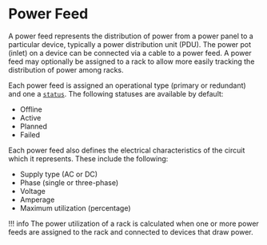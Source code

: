 # Power Feed

A power feed represents the distribution of power from a power panel to a particular device, typically a power distribution unit (PDU). The power pot (inlet) on a device can be connected via a cable to a power feed. A power feed may optionally be assigned to a rack to allow more easily tracking the distribution of power among racks.

Each power feed is assigned an operational type (primary or redundant) and one a [`status`](../../../models/extras/status/). The following statuses are available by default:

* Offline
* Active
* Planned
* Failed

Each power feed also defines the electrical characteristics of the circuit which it represents. These include the following:

* Supply type (AC or DC)
* Phase (single or three-phase)
* Voltage
* Amperage
* Maximum utilization (percentage)

!!! info
    The power utilization of a rack is calculated when one or more power feeds are assigned to the rack and connected to devices that draw power.

